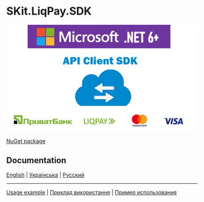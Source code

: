 # SKit.LiqPay.SDK

[![SDK](./assets/images/liqpay-sdk.png)](doc/uk/blazor-app.md)

[NuGet package](https://www.nuget.org/packages/SKit.LiqPay.SDK)

## Documentation

[English](doc/en/index.md) | [Українська](doc/uk/index.md) | [Русский](doc/ru/index.md)

<hr />

[Usage example](doc/en/blazor-app.md) | [Приклад використання](doc/uk/blazor-app.md) | [Пример использования](doc/ru/blazor-app.md)